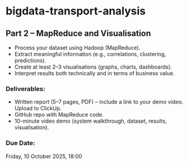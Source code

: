 # bigdata-transport-analysis
## Part 2 – MapReduce and Visualisation
- Process your dataset using Hadoop (MapReduce).
- Extract meaningful information (e.g., correlations, clustering, predictions).
- Create at least 2–3 visualisations (graphs, charts, dashboards).
- Interpret results both technically and in terms of business value.


### Deliverables:
- Written report (5–7 pages, PDF) – include a link to your demo video. Upload to ClickUp.
- GitHub repo with MapReduce code.
- 10-minute video demo (system walkthrough, dataset, results, visualisation).


### Due Date: 
Friday, 10 October 2025, 18:00
